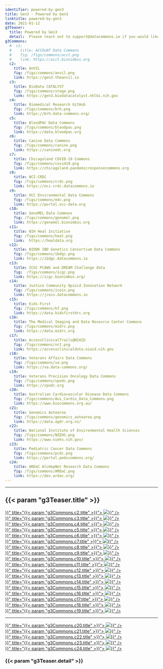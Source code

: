 ```yaml
---
identifier: powered-by-gen3
title: Gen3 - Powered by Gen3
linktitle: powered-by-gen3
date: 2021-01-12
g3Teaser:
  title: Powered by Gen3
  detail:  Please reach out to support@datacommons.io if you would like to see your Gen3 data commons appear on this list.
g3Commons:
  #  c1:
  #    title: ACCOuNT Data Commons
  #    fig: /figs/commons/acct.png
  #    link: https://acct.bionimbus.org
  c2:
    title: AnVIL
    fig: /figs/commons/anvil.png
    link: https://gen3.theanvil.io
  c3:
    title: BioData CATALYST
    fig: /figs/commons/stage.png
    link: https://gen3.biodatacatalyst.nhlbi.nih.gov
  c4:
    title: Biomedical Research GitHub
    fig: /figs/commons/brh.png
    link: https://brh.data-commons.org/
  c5:
    title: BloodPAC Data Commons
    fig: /figs/commons/bloodpac.png
    link: https://data.bloodpac.org
  c6:
    title: Canine Data Commons
    fig: /figs/commons/canine.png
    link: https://caninedc.org
  c7:
    title: Chicagoland COVID-19 Commons
    fig: /figs/commons/covid19.png
    link: https://chicagoland.pandemicresponsecommons.org
  c8:
    title: NCI-CRDC
    fig: /figs/commons/crdc.png
    link: https://nci-crdc.datacommons.io
  c9:
    title: OCC Environmental Data Commons
    fig: /figs/commons/edc.png
    link: https://portal.occ-data.org
  c10:
    title: GenoMEL Data Commons
    fig: /figs/commons/genomel.png
    link: https://genomel.bionimbus.org
  c11:
    title: NIH Heal Initiative
    fig: /figs/commons/heal.png
    link:  https://healdata.org
  c12:
    title: NIDDK IBD Genetics Consortium Data Commons
    fig: /figs/commons/ibdgc.png
    link: https://ibdgc.datacommons.io
  c13:
    title: ICGC PCAWG and DREAM Challenge data
    fig:  /figs/commons/icgc.png
    link: https://icgc.bionimbus.org/
  c14:
    title: Justice Community Opioid Innovation Network
    fig: /figs/commons/jcoin.png
    link: https://jcoin.datacommons.io
  c15:
    title: Kids-First
    fig: /figs/commons/kf.png
    link: https://data.kidsfirstdrc.org
  c16:
    title: The Medical Imaging and Data Resource Center Commons
    fig: /figs/commons/midrc.png
    link: https://data.midrc.org
  c17:
    title: AccessClinicalTrails@NIAID
    fig: /figs/commons/nct.png
    link: https://accessclinicaldata.niaid.nih.gov
  c18:
    title: Veterans Affairs Data Commons
    fig: /figs/commons/va.png
    link: https://va.data-commons.org/
  c19:
    title: Veterans Precision Oncology Data Commons
    fig: /figs/commons/vpodc.png
    link: https://vpodc.org
  c20:
    title: Australian Cardiovascular Disease Data Commons
    fig: /figs/commons/Aus_Cardio_Data_Commons.png
    link: https://www.biocommons.org.au/
  c21:
    title: Genomics Aotearoa
    fig: /figs/commons/genomics_aotearoa.png
    link: https://data.agdr.org.nz/
  c22:
    title: National Institute of Environmental Health Sciences
    fig: /figs/commons/NIEHS.png
    link: https://www.niehs.nih.gov/
  c23:
    title: Pediatric Cancer Data Commons
    fig: /figs/commons/pcdc.png
    link: https://portal.pedscommons.org/
  c24:
    title: ARDaC AlcHepNet Research Data Commons
    fig: /figs/commons/ARDaC.png
    link: https://dev.ardac.org/
---
```



---

<section class="g3-bg__solight">
   <h1 class="g3-text__center g3-space__padding-md-top-bottom">
      {{< param "g3Teaser.title" >}}
   </h1>
</section>
<section>
   <div class="g3-space__margin-md-top-bottom g3-inner-wrapper">
      <div class="g3-flex-content g3-flex-content_wrap g3-space__margin-md-top-bottom">
         <!--      <div class="g3-common-card">
            <a target="_blank" href="{{< param "g3Commons.c1.link" >}}" title="{{< param "g3Commons.c1.title" >}}">
              <img class="g3-row__8vh" src="{{< param "g3Commons.c1.fig" >}}" />
            </a>
            </div>
            -->
         <div class="g3-common-card">
            <a target="_blank" href="{{< param "g3Commons.c2.link" >}}" title="{{< param "g3Commons.c2.title" >}}">
            <img class="g3-row__50px" src="{{< param "g3Commons.c2.fig" >}}" />
            </a>
         </div>
          <div class="g3-common-card">
            <a target="_blank" href="{{< param "g3Commons.c3.link" >}}" title="{{< param "g3Commons.c3.title" >}}">
            <img class="g3-row__50px" src="{{< param "g3Commons.c3.fig" >}}" />
            </a>
         </div>
         <div class="g3-common-card">
            <a target="_blank" href="{{< param "g3Commons.c4.link" >}}" title="{{< param "g3Commons.c4.title" >}}">
            <img class="g3-row__50px" src="{{< param "g3Commons.c4.fig" >}}" />
            </a>
         </div>
         <div class="g3-common-card">
            <a target="_blank" href="{{< param "g3Commons.c5.link" >}}" title="{{< param "g3Commons.c5.title" >}}">
            <img class="g3-row__50px" src="{{< param "g3Commons.c5.fig" >}}" />
            </a>
         </div>
         <div class="g3-common-card">
            <a target="_blank" href="{{< param "g3Commons.c6.link" >}}" title="{{< param "g3Commons.c6.title" >}}">
            <img class="g3-row__50px" src="{{< param "g3Commons.c6.fig" >}}" />
            </a>
         </div>
         <div class="g3-common-card">
            <a target="_blank" href="{{< param "g3Commons.c7.link" >}}" title="{{< param "g3Commons.c7.title" >}}">
            <img class="g3-row__50px" src="{{< param "g3Commons.c7.fig" >}}" />
            </a>
         </div>
         <div class="g3-common-card">
            <a target="_blank" href="{{< param "g3Commons.c8.link" >}}" title="{{< param "g3Commons.c8.title" >}}">
            <img class="g3-row__50px" src="{{< param "g3Commons.c8.fig" >}}" />
            </a>
         </div>
         <div class="g3-common-card">
            <a target="_blank" href="{{< param "g3Commons.c9.link" >}}" title="{{< param "g3Commons.c9.title" >}}">
            <img class="g3-row__50px" src="{{< param "g3Commons.c9.fig" >}}" />
            </a>
         </div>
         <div class="g3-common-card">
            <a target="_blank" href="{{< param "g3Commons.c10.link" >}}" title="{{< param "g3Commons.c10.title" >}}">
            <img class="g3-row__50px" src="{{< param "g3Commons.c10.fig" >}}" />
            </a>
         </div>
         <div class="g3-common-card">
            <a target="_blank" href="{{< param "g3Commons.c11.link" >}}" title="{{< param "g3Commons.c11.title" >}}">
            <img class="g3-row__50px" src="{{< param "g3Commons.c11.fig" >}}" />
            </a>
         </div>
         <div class="g3-common-card">
            <a target="_blank" href="{{< param "g3Commons.c12.link" >}}" title="{{< param "g3Commons.c12.title" >}}">
            <img class="g3-row__50px" src="{{< param "g3Commons.c12.fig" >}}" />
            </a>
         </div>
         <div class="g3-common-card">
            <a target="_blank" href="{{< param "g3Commons.c13.link" >}}" title="{{< param "g3Commons.c13.title" >}}">
            <img class="g3-row__50px" src="{{< param "g3Commons.c13.fig" >}}" />
            </a>
         </div>
         <div class="g3-common-card">
            <a target="_blank" href="{{< param "g3Commons.c14.link" >}}" title="{{< param "g3Commons.c14.title" >}}">
            <img class="g3-row__50px" src="{{< param "g3Commons.c14.fig" >}}" />
            </a>
         </div>
         <div class="g3-common-card">
            <a target="_blank" href="{{< param "g3Commons.c15.link" >}}" title="{{< param "g3Commons.c15.title" >}}">
            <img class="g3-row__50px" src="{{< param "g3Commons.c15.fig" >}}" />
            </a>
         </div>
         <div class="g3-common-card">
            <a target="_blank" href="{{< param "g3Commons.c16.link" >}}" title="{{< param "g3Commons.c16.title" >}}">
            <img class="g3-row__50px" src="{{< param "g3Commons.c16.fig" >}}" />
            </a>
         </div>
         <div class="g3-common-card">
            <a target="_blank" href="{{< param "g3Commons.c17.link" >}}" title="{{< param "g3Commons.c17.title" >}}">
            <img class="g3-row__50px" src="{{< param "g3Commons.c17.fig" >}}" />
            </a>
         </div>
         <div class="g3-common-card">
            <a target="_blank" href="{{< param "g3Commons.c18.link" >}}" title="{{< param "g3Commons.c18.title" >}}">
            <img class="g3-row__50px" src="{{< param "g3Commons.c18.fig" >}}" />
            </a>
         </div>
         <div class="g3-common-card">
            <a target="_blank" href="{{< param "g3Commons.c19.link" >}}" title="{{< param "g3Commons.c19.title" >}}">
            <img class="g3-row__50px" src="{{< param "g3Commons.c19.fig" >}}" />
            </a>
         </div>
      </div>
      <p>
      <hr/>
      </p>
   </div>
</section>
<section>
   <div class="g3-space__margin-md-top-bottom g3-inner-wrapper">
   <div class="g3-flex-content g3-flex-content_wrap g3-space__margin-md-top-bottom">
      <div class="g3-common-card">
         <a target="_blank" href="{{< param "g3Commons.c20.link" >}}" title="{{< param "g3Commons.c20.title" >}}">
         <img class="g3-row__50px" src="{{< param "g3Commons.c20.fig" >}}" />
         </a>
      </div>
      <div class="g3-common-card">
         <a target="_blank" href="{{< param "g3Commons.c21.link" >}}" title="{{< param "g3Commons.c21.title" >}}">
         <img class="g3-row__50px" src="{{< param "g3Commons.c21.fig" >}}" />
         </a>
      </div>
      <div class="g3-common-card">
         <a target="_blank" href="{{< param "g3Commons.c22.link" >}}" title="{{< param "g3Commons.c22.title" >}}">
         <img class="g3-row__50px" src="{{< param "g3Commons.c22.fig" >}}" />
         </a>
      </div>
      <div class="g3-common-card">
         <a target="_blank" href="{{< param "g3Commons.c23.link" >}}" title="{{< param "g3Commons.c23.title" >}}">
         <img class="g3-row__50px" src="{{< param "g3Commons.c23.fig" >}}" />
         </a>
      </div>
      <div class="g3-common-card">
         <a target="_blank" href="{{< param "g3Commons.c24.link" >}}" title="{{< param "g3Commons.c24.title" >}}">
         <img class="g3-row__50px" src="{{< param "g3Commons.c24.fig" >}}" />
         </a>
      </div>
   </div>
</section>         
<section class="g3-bg__white">
   <h3 class="g3-text__center g3-space__padding-md-left g3-space__padding-md-top-bottom">
      {{< param "g3Teaser.detail" >}}
   </h3>
</section>
